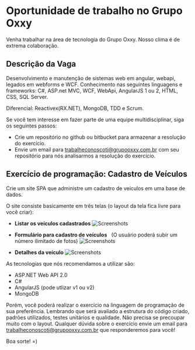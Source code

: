 Oportunidade de trabalho no Grupo Oxxy
===========================================

Venha trabalhar na área de tecnologia do Grupo Oxxy. Nosso clima é de extrema colaboração. 

Descrição da Vaga
-------------------------------------------------------
Desenvolvimento e manutenção de sistemas web em angular, webapi, legados em webforms e WCF.
Conhecimento nas seguintes linguagens e frameworks: C#, ASP.net MVC, WCF, WebApi, AngularJS 1 ou 2, HTML, CSS, SQL Server.  

Diferencial: Reactivex(RX.NET), MongoDB, TDD e Scrum.

Se você tem interesse em fazer parte de uma equipe multidisciplinar, siga os seguintes passos:
 - Crie um repositório no github ou bitbucket para armazenar a resolução do exercício.
 - Envie um email para trabalheconoscoti@grupooxxy.com.br com seu repositório para nós analisarmos a resolução do exercício.

Exercício de programação: Cadastro de Veículos
-------------------------------------------------------

Crie um site SPA que administre um cadastro de veículos em uma base de dados.

O site consiste basicamente em três telas (o layout da tela fica livre para você criar):

 * **Listar os veículos cadastrados** 
   ![Screenshots](lista-01.png)
    
 * **Formulário para cadastro de veículos**
   (O usuário poderá subir um número ilimitado de fotos)
   ![Screenshots](cadastrar.png)
    
 * **Detalhes da veículo** 
   ![Screenshots](visualizar.png)
      
As tecnologias que nós recomendamos a utilizar são:
- ASP.NET Web API 2.0
- C#
- AngularJS (pode utlizar v1 ou v2)
- MongoDB

Porém, você poderá realizar o exercício na linguagem de programação de sua preferência. 
Lembrando que será avaliado a estrutura do código criado, padrões utilizados, testes unitários e qualidade. Não precisa se precoupar muito com o layout. Qualquer dúvida sobre o exercício envie um email para trabalheconoscoti@grupooxxy.com.br que responderemos para você!

Boa sorte! =)
